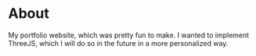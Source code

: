 # About

My portfolio website, which was pretty fun to make. I wanted to implement ThreeJS, which I will do so in the future in a more personalized way. 
